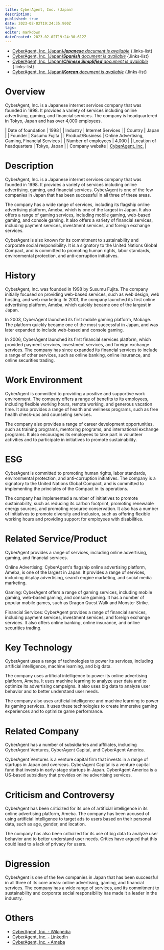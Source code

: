 ```yaml
---
title: CyberAgent, Inc. (Japan)
description: 
published: true
date: 2023-02-02T19:24:35.900Z
tags: 
editor: markdown
dateCreated: 2023-02-02T19:24:30.612Z
---
```


- [CyberAgent, Inc. (Japan)***Japanese** document is available*](/ja/Knowledge-base/Dictionary/Company/cyberagent-inc-japan)
{.links-list}
- [CyberAgent, Inc. (Japan)***Spanish** document is available*](/es/Knowledge-base/Dictionary/Company/cyberagent-inc-japan)
{.links-list}
- [CyberAgent, Inc. (Japan)***Chinese Simplified** document is available*](/zh/Knowledge-base/Dictionary/Company/cyberagent-inc-japan)
{.links-list}
- [CyberAgent, Inc. (Japan)***Korean** document is available*](/ko/Knowledge-base/Dictionary/Company/cyberagent-inc-japan)
{.links-list}


# Overview

CyberAgent, Inc. is a Japanese internet services company that was founded in 1998. It provides a variety of services including online advertising, gaming, and financial services. The company is headquartered in Tokyo, Japan and has over 4,000 employees.

| Date of foundation | 1998 |
| Industry | Internet Services |
| Country | Japan |
| Founder | Susumu Fujita |
| Product/Business | Online Advertising, Gaming, Financial Services |
| Number of employees | 4,000 |
| Location of headquarters | Tokyo, Japan |
| Company website | [CyberAgent, Inc.](https://www.cyberagent.co.jp/) |

# Description

CyberAgent, Inc. is a Japanese internet services company that was founded in 1998. It provides a variety of services including online advertising, gaming, and financial services. CyberAgent is one of the few companies in Japan that has been successful in all three of these areas.

The company has a wide range of services, including its flagship online advertising platform, Ameba, which is one of the largest in Japan. It also offers a range of gaming services, including mobile gaming, web-based gaming, and console gaming. It also offers a variety of financial services, including payment services, investment services, and foreign exchange services.

CyberAgent is also known for its commitment to sustainability and corporate social responsibility. It is a signatory to the United Nations Global Compact, and is committed to promoting human rights, labor standards, environmental protection, and anti-corruption initiatives.

# History

CyberAgent, Inc. was founded in 1998 by Susumu Fujita. The company initially focused on providing web-based services, such as web design, web hosting, and web marketing. In 2001, the company launched its first online advertising platform, Ameba, which quickly became one of the largest in Japan.

In 2003, CyberAgent launched its first mobile gaming platform, Mobage. The platform quickly became one of the most successful in Japan, and was later expanded to include web-based and console gaming.

In 2006, CyberAgent launched its first financial services platform, which provided payment services, investment services, and foreign exchange services. The company has since expanded its financial services to include a range of other services, such as online banking, online insurance, and online securities trading.

# Work Environment

CyberAgent is committed to providing a positive and supportive work environment. The company offers a range of benefits to its employees, including flexible working hours, remote working, and generous vacation time. It also provides a range of health and wellness programs, such as free health check-ups and counseling services.

The company also provides a range of career development opportunities, such as training programs, mentoring programs, and international exchange programs. It also encourages its employees to take part in volunteer activities and to participate in initiatives to promote sustainability.

# ESG

CyberAgent is committed to promoting human rights, labor standards, environmental protection, and anti-corruption initiatives. The company is a signatory to the United Nations Global Compact, and is committed to implementing the principles of the Compact in its operations.

The company has implemented a number of initiatives to promote sustainability, such as reducing its carbon footprint, promoting renewable energy sources, and promoting resource conservation. It also has a number of initiatives to promote diversity and inclusion, such as offering flexible working hours and providing support for employees with disabilities.

# Related Service/Product

CyberAgent provides a range of services, including online advertising, gaming, and financial services.

Online Advertising: CyberAgent's flagship online advertising platform, Ameba, is one of the largest in Japan. It provides a range of services, including display advertising, search engine marketing, and social media marketing.

Gaming: CyberAgent offers a range of gaming services, including mobile gaming, web-based gaming, and console gaming. It has a number of popular mobile games, such as Dragon Quest Walk and Monster Strike.

Financial Services: CyberAgent provides a range of financial services, including payment services, investment services, and foreign exchange services. It also offers online banking, online insurance, and online securities trading.

# Key Technology

CyberAgent uses a range of technologies to power its services, including artificial intelligence, machine learning, and big data.

The company uses artificial intelligence to power its online advertising platform, Ameba. It uses machine learning to analyze user data and to optimize its advertising campaigns. It also uses big data to analyze user behavior and to better understand user needs.

The company also uses artificial intelligence and machine learning to power its gaming services. It uses these technologies to create immersive gaming experiences and to optimize game performance.

# Related Company

CyberAgent has a number of subsidiaries and affiliates, including CyberAgent Ventures, CyberAgent Capital, and CyberAgent America.

CyberAgent Ventures is a venture capital firm that invests in a range of startups in Japan and overseas. CyberAgent Capital is a venture capital fund that invests in early-stage startups in Japan. CyberAgent America is a US-based subsidiary that provides online advertising services.

# Criticism and Controversy

CyberAgent has been criticized for its use of artificial intelligence in its online advertising platform, Ameba. The company has been accused of using artificial intelligence to target ads to users based on their personal data, such as age, gender, and location.

The company has also been criticized for its use of big data to analyze user behavior and to better understand user needs. Critics have argued that this could lead to a lack of privacy for users.

# Digression

CyberAgent is one of the few companies in Japan that has been successful in all three of its core areas: online advertising, gaming, and financial services. The company has a wide range of services, and its commitment to sustainability and corporate social responsibility has made it a leader in the industry.

# Others

- [CyberAgent, Inc. - Wikipedia](https://en.wikipedia.org/wiki/CyberAgent,_Inc.)
- [CyberAgent, Inc. - LinkedIn](https://www.linkedin.com/company/cyberagent-inc-/)
- [CyberAgent, Inc. - Ameba](https://ameba.jp/)
